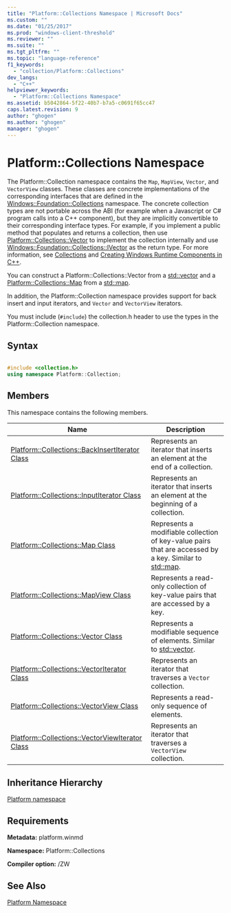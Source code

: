 ```yaml
---
title: "Platform::Collections Namespace | Microsoft Docs"
ms.custom: ""
ms.date: "01/25/2017"
ms.prod: "windows-client-threshold"
ms.reviewer: ""
ms.suite: ""
ms.tgt_pltfrm: ""
ms.topic: "language-reference"
f1_keywords: 
  - "collection/Platform::Collections"
dev_langs: 
  - "C++"
helpviewer_keywords: 
  - "Platform::Collections Namespace"
ms.assetid: b5042864-5f22-40b7-b7a5-c0691f65cc47
caps.latest.revision: 9
author: "ghogen"
ms.author: "ghogen"
manager: "ghogen"
---
```

# Platform::Collections Namespace
The Platform::Collection namespace contains the `Map`, `MapView`, `Vector`, and `VectorView` classes. These classes are concrete implementations of the corresponding interfaces that are defined in the [Windows::Foundation::Collections](http://go.microsoft.com/fwlink/p/?LinkId=262645) namespace. The concrete collection types are not portable across the ABI (for example when a Javascript or C# program calls into a C++ component), but they are implicitly convertible to their corresponding interface types. For example, if you implement a public method that populates and returns a collection, then use [Platform::Collections::Vector](../cppcx/platform-collections-vector-class.md) to implement the collection internally and use [Windows::Foundation::Collections::IVector](http://go.microsoft.com/fwlink/p/?LinkId=262410) as the return type. For more information, see [Collections](../cppcx/collections-c-cx.md) and [Creating Windows Runtime Components in C++](/MicrosoftDocs/windows-uwp/blob/docs/windows-apps-src/winrt-components/creating-windows-runtime-components-in-cpp.md).  
  
 You can construct a Platform::Collections::Vector from a [std::vector](../standard-library/vector-class.md) and a [Platform::Collections::Map](../cppcx/platform-collections-map-class.md) from a [std::map](../standard-library/map-class.md).  
  
 In addition, the Platform::Collection namespace provides support for back insert and input iterators, and `Vector` and `VectorView` iterators.  
  
 You must include (`#include`) the collection.h header to use the types in the Platform::Collection namespace.  
  
## Syntax  
  
```cpp  
  
#include <collection.h>  
using namespace Platform::Collection;  
```  
  
## Members  
 This namespace contains the following members.  
  
|Name|Description|  
|----------|-----------------|  
|[Platform::Collections::BackInsertIterator Class](../cppcx/platform-collections-backinsertiterator-class.md)|Represents an iterator that inserts an element at the end of a collection.|  
|[Platform::Collections::InputIterator Class](../cppcx/platform-collections-inputiterator-class.md)|Represents an iterator that inserts an element at the beginning of a collection.|  
|[Platform::Collections::Map Class](../cppcx/platform-collections-map-class.md)|Represents a modifiable collection of key-value pairs that are accessed by a key. Similar to [std::map](../standard-library/map-class.md).|  
|[Platform::Collections::MapView Class](../cppcx/platform-collections-mapview-class.md)|Represents a read-only collection of key-value pairs that are accessed by a key.|  
|[Platform::Collections::Vector Class](../cppcx/platform-collections-vector-class.md)|Represents a modifiable sequence of elements. Similar to [std::vector](../standard-library/vector-class.md).|  
|[Platform::Collections::VectorIterator Class](../cppcx/platform-collections-vectoriterator-class.md)|Represents an iterator that traverses a `Vector` collection.|  
|[Platform::Collections::VectorView Class](../cppcx/platform-collections-vectorview-class.md)|Represents a read-only sequence of elements.|  
|[Platform::Collections::VectorViewIterator Class](../cppcx/platform-collections-vectorviewiterator-class.md)|Represents an iterator that traverses a `VectorView` collection.|  
  
## Inheritance Hierarchy  
 [Platform namespace](../cppcx/platform-namespace-c-cx.md)  
  
## Requirements  
 **Metadata:** platform.winmd  
  
 **Namespace:** Platform::Collections  
  
 **Compiler option:** /ZW  
  
## See Also  
 [Platform Namespace](../cppcx/platform-namespace-c-cx.md)